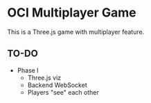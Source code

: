# OCI Multiplayer Game

This is a Three.js game with multiplayer feature.

## TO-DO

- Phase I
  - Three.js viz
  - Backend WebSocket
  - Players "see" each other